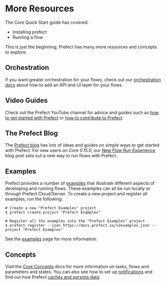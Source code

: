 
# More Resources

The Core Quick Start guide has covered: 
- Installing prefect
- Running a flow

This is just the beginning; Prefect has many more resources and concepts to explore. 

## Orchestration

If you want greater orchestration for your flows, check out our [orchestration docs](/orchestration/README.md) about how to add an API and UI layer for your flows. 

## Video Guides

Check out the Prefect YouTube channel for advice and guides such as [how to get started with Prefect](https://youtu.be/iP7gR3r9DME) or [how to contribute to Prefect](https://youtu.be/qePaNCdySes). 

## The Prefect Blog

The [Prefect blog](https://www.prefect.io/resources) has lots of ideas and guides on simple ways to get started with Prefect. For new users on Core 0.15.0, our [New Flow Run Experience](https://www.prefect.io/blog/prefect-0-15-0-a-new-flow-run-experience) blog post sets out a new way to run flows with Prefect. 

## Examples

Prefect provides a number of [examples](/core/examples/overview.md) that illustrate
different aspects of developing and running flows. These examples can all be run
locally or through Prefect Cloud/Server. To create a new project and register all
examples, run the following:

```
# Create a new "Prefect Examples" project
$ prefect create project "Prefect Examples"

# Register all the examples into the "Prefect Examples" project
$ prefect register --json https://docs.prefect.io/v2examples.json --project "Prefect Examples"
```

See the [examples](/core/examples/overview.md) page for more information.

## Concepts

Visit the [Core Concepts](/core/concepts/tasks.html) docs for more information on tasks, flows and parameters and states. You can also see how to set up [notifications](/core/concepts/notifications.html#state-handlers) and find out how Prefect [caches and persists data](/core/concepts/persistence.html).


